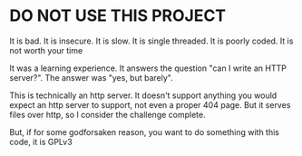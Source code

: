 # DO NOT USE THIS PROJECT

It is bad. It is insecure. It is slow. It is single threaded. It is poorly coded. It is not worth your time

It was a learning experience. It answers the question "can I write an HTTP server?". The answer was "yes, but barely".

This is technically an http server. It doesn't support anything you would expect an http server to support, not even a proper 404 page.  But it serves files over http, so I consider the challenge complete.

But, if for some godforsaken reason, you want to do something with this code, it is GPLv3
